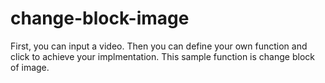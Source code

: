 # change-block-image
First, you can input a video. Then you can define your own function and click to achieve your implmentation.
This sample function is change block of image.
